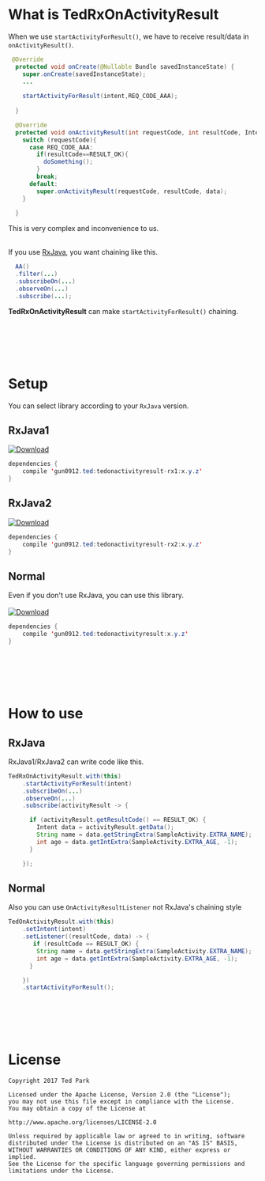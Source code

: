 # What is TedRxOnActivityResult
When we use `startActivityForResult()`, we have to receive result/data in `onActivityResult()`.<br>

```java
 @Override
  protected void onCreate(@Nullable Bundle savedInstanceState) {
    super.onCreate(savedInstanceState);
    ...
    
    startActivityForResult(intent,REQ_CODE_AAA);
    
  }

  @Override
  protected void onActivityResult(int requestCode, int resultCode, Intent data) {
    switch (requestCode){
      case REQ_CODE_AAA:
        if(resultCode==RESULT_OK){
          doSomething();
        }
        break;
      default:
        super.onActivityResult(requestCode, resultCode, data);    
    }
    
  }


```


This is very complex and inconvenience to us.<br><br>

If you use [RxJava](https://github.com/ReactiveX/RxJava), you want chaining like this.
```java
  AA()
  .filter(...)
  .subscribeOn(...)
  .observeOn(...)
  .subscribe(...);
```

**TedRxOnActivityResult** can make `startActivityForResult()` chaining.

<br><br><br><br>

# Setup
You can select library according to your `RxJava` version.

## RxJava1
[ ![Download](https://api.bintray.com/packages/tkdrnjs0912/maven/tedonactivityresult-rx1/images/download.svg) ](https://bintray.com/tkdrnjs0912/maven/tedonactivityresult-rx1/_latestVersion)
```java
dependencies {
    compile 'gun0912.ted:tedonactivityresult-rx1:x.y.z'
}
```

## RxJava2
[ ![Download](https://api.bintray.com/packages/tkdrnjs0912/maven/tedonactivityresult-rx2/images/download.svg) ](https://bintray.com/tkdrnjs0912/maven/tedonactivityresult-rx2/_latestVersion)
```java
dependencies {
    compile 'gun0912.ted:tedonactivityresult-rx2:x.y.z'
}
```

## Normal
Even if you don't use RxJava, you can use this library.
<br><br>
[ ![Download](https://api.bintray.com/packages/tkdrnjs0912/maven/tedonactivityresult/images/download.svg) ](https://bintray.com/tkdrnjs0912/maven/tedonactivityresult/_latestVersion)
```java
dependencies {
    compile 'gun0912.ted:tedonactivityresult:x.y.z'
}
```

<br><br><br><br>

# How to use

## RxJava
RxJava1/RxJava2 can write code like this.
```java
TedRxOnActivityResult.with(this)
    .startActivityForResult(intent)
    .subscribeOn(...)
    .observeOn(...)
    .subscribe(activityResult -> {

      if (activityResult.getResultCode() == RESULT_OK) {
        Intent data = activityResult.getData();
        String name = data.getStringExtra(SampleActivity.EXTRA_NAME);
        int age = data.getIntExtra(SampleActivity.EXTRA_AGE, -1);
      }

    });
```

## Normal
Also you can use `OnActivityResultListener` not RxJava's chaining style
```java
TedOnActivityResult.with(this)
    .setIntent(intent)
    .setListener((resultCode, data) -> {
       if (resultCode == RESULT_OK) {
        String name = data.getStringExtra(SampleActivity.EXTRA_NAME);
        int age = data.getIntExtra(SampleActivity.EXTRA_AGE, -1);
      }

    })
    .startActivityForResult();
```

<br><br><br><br>

# License 
 ```code
Copyright 2017 Ted Park

Licensed under the Apache License, Version 2.0 (the "License");
you may not use this file except in compliance with the License.
You may obtain a copy of the License at

http://www.apache.org/licenses/LICENSE-2.0

Unless required by applicable law or agreed to in writing, software
distributed under the License is distributed on an "AS IS" BASIS,
WITHOUT WARRANTIES OR CONDITIONS OF ANY KIND, either express or implied.
See the License for the specific language governing permissions and
limitations under the License.
```
